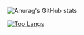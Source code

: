 ![Anurag's GitHub stats](https://github-readme-stats.vercel.app/api?username=Miel-Troch&hide=contribs,prs)

[![Top Langs](https://github-readme-stats.vercel.app/api/top-langs/?username=Miel-Troch)](https://github.com/anuraghazra/github-readme-stats)
